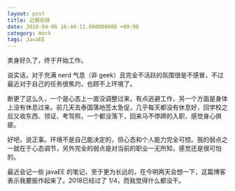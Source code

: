 ```yaml
---
layout: post
title: 近期安排
date: 2018-04-06 16:44:11.000000000 +09:00
category: Work
tags: JavaEE
---
```

卖身好久了，终于开始工作。

说实话，对于充满 nerd 气息（非 geek）且完全不活跃的氛围很是不感冒，不过最近对于自己的任务很焦灼，也顾不上环境了。

断更了这么久，一个是心态上一直没调整过来，有点逃避工作，另一个方面是身体上没有休息过来。前几天去泰国落地签太急促，几乎每天都没有休息好，回学校之后又收东西、领证、考驾照，一个都没落下，回来马不停蹄的入职，感觉身心俱疲。

好吧，说正事。环境不是自己能决定的，但心态和个人能力完全可控。我的弱点之一就在于心态调节，另外完全的弱点是对当前的职业一无所知，感觉还是很可怕的。

最近会记一些 javaEE 的笔记，至于更为长远的，在今明两天会想一下，这篇博客表示我要振作起来了。2018已经过了 1/4，而我觉得什么都没干。

